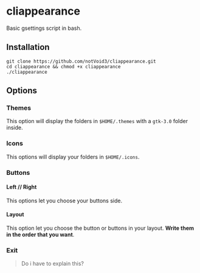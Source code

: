 # cliappearance
Basic gsettings script in bash.

## Installation
```
git clone https://github.com/notVoid3/cliappearance.git
cd cliappearance && chmod +x cliappearance
./cliappearance
```
## Options
### Themes
This option will display the folders in `$HOME/.themes` with a `gtk-3.0` folder inside.

### Icons
This options will display your folders in `$HOME/.icons`.

### Buttons
#### Left // Right
This options let you choose your buttons side.

#### Layout
This option let you choose the button or buttons in your layout. **Write them in the order that you want**.

### Exit
> Do i have to explain this?

